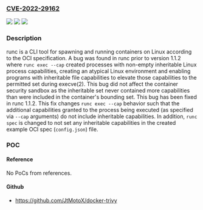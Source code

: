 ### [CVE-2022-29162](https://cve.mitre.org/cgi-bin/cvename.cgi?name=CVE-2022-29162)
![](https://img.shields.io/static/v1?label=Product&message=runc&color=blue)
![](https://img.shields.io/static/v1?label=Version&message=n%2Fa&color=blue)
![](https://img.shields.io/static/v1?label=Vulnerability&message=CWE-276%3A%20Incorrect%20Default%20Permissions&color=brighgreen)

### Description

runc is a CLI tool for spawning and running containers on Linux according to the OCI specification. A bug was found in runc prior to version 1.1.2 where `runc exec --cap` created processes with non-empty inheritable Linux process capabilities, creating an atypical Linux environment and enabling programs with inheritable file capabilities to elevate those capabilities to the permitted set during execve(2). This bug did not affect the container security sandbox as the inheritable set never contained more capabilities than were included in the container's bounding set. This bug has been fixed in runc 1.1.2. This fix changes `runc exec --cap` behavior such that the additional capabilities granted to the process being executed (as specified via `--cap` arguments) do not include inheritable capabilities. In addition, `runc spec` is changed to not set any inheritable capabilities in the created example OCI spec (`config.json`) file.

### POC

#### Reference
No PoCs from references.

#### Github
- https://github.com/JtMotoX/docker-trivy

